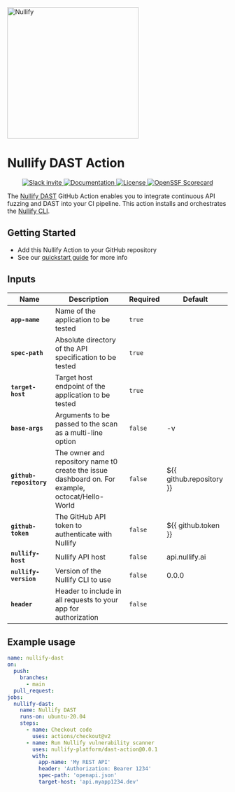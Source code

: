<a href="https://nullify.ai">
  <img src="https://uploads-ssl.webflow.com/6492db86d53f84f396b6623d/64dad6c12b98dee05eb08088_nullify%20logo.png" alt="Nullify" width="300"/>
</a>

# Nullify DAST Action

<p align="center">
  <a href="https://join.slack.com/t/nullifycommunity/shared_invite/zt-1ve4xgket-PfkFjSDJK_kG8l~OA_GXUg">
      <img src="https://img.shields.io/badge/Slack-10%2B%20members-black" alt="Slack invite" />
  </a>
  <a href="https://docs.nullify.ai/features/api-scanning/cli/">
      <img src="https://img.shields.io/badge/docs-docs.nullify.ai-purple" alt="Documentation" />
  </a>
  <a href="https://opensource.org/licenses/MIT">
      <img src="https://img.shields.io/badge/License-MIT-yellow.svg" alt="License" />
  </a>
  <a href="https://securityscorecards.dev/viewer/?uri=github.com/Nullify-Platform/dast-action">
      <img src="https://api.securityscorecards.dev/projects/github.com/Nullify-Platform/dast-action/badge" alt="OpenSSF Scorecard" />
  </a>
</p>

The [Nullify DAST](https://docs.nullify.ai/features/api-scanning) GitHub Action enables you to integrate continuous API fuzzing and DAST into your CI pipeline. This action installs and orchestrates the [Nullify CLI](https://github.com/Nullify-Platform/cli).

## Getting Started
 * Add this Nullify Action to your GitHub repository
 * See our [quickstart guide](https://docs.nullify.ai/features/api-testing) for more info

## Inputs

| Name                    | Description                                                                                      | Required | Default                  |
|-------------------------|--------------------------------------------------------------------------------------------------|----------|--------------------------|
| **`app-name`**          | Name of the application to be tested                                                             | `true`   |                          |
| **`spec-path`**         | Absolute directory of the API specification to be tested                                         | `true`   |                          |
| **`target-host`**       | Target host endpoint of the application to be tested                                             | `true`   |                          |
| **`base-args`**         | Arguments to be passed to the scan as a multi-line option                                        | `false`  | -v                       |
| **`github-repository`** | The owner and repository name t0 create the issue dashboard on. For example, octocat/Hello-World | `false`  | ${{ github.repository }} |
| **`github-token`**      | The GitHub API token to authenticate with Nullify                                                | `false`  | ${{ github.token }}      |
| **`nullify-host`**      | Nullify API host                                                                                 | `false`  | api.nullify.ai           |
| **`nullify-version`**   | Version of the Nullify CLI to use                                                                | `false`  | 0.0.0                    |
| **`header`**            | Header to include in all requests to your app for authorization                                  | `false`  |                          |

## Example usage

```yaml
name: nullify-dast
on:
  push:
    branches:
      - main
  pull_request:
jobs:
  nullify-dast:
    name: Nullify DAST
    runs-on: ubuntu-20.04
    steps:
      - name: Checkout code
        uses: actions/checkout@v2
      - name: Run Nullify vulnerability scanner
        uses: nullify-platform/dast-action@0.0.1
        with:
          app-name: 'My REST API'
          header: 'Authorization: Bearer 1234'
          spec-path: 'openapi.json'
          target-host: 'api.myapp1234.dev'
```
